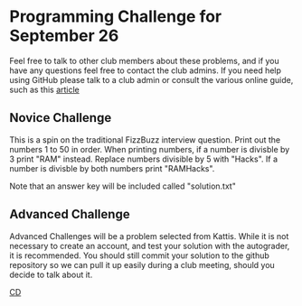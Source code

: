 # Programming Challenge for September 26

Feel free to talk to other club members about these problems, and if you have any questions feel free to contact the club admins. If you need help using GitHub please talk to a club admin or consult the various online guide, such as this [article](https://readwrite.com/2013/09/30/understanding-github-a-journey-for-beginners-part-1/)

## Novice Challenge

This is a spin on the traditional FizzBuzz interview question. Print out the numbers 1 to 50 in order. When printing numbers, if a number is divisble by 3 print "RAM" instead. Replace numbers divisible by 5 with "Hacks". If a number is divisble by both numbers print "RAMHacks". 

Note that an answer key will be included called "solution.txt"

## Advanced Challenge

Advanced Challenges will be a problem selected from Kattis. While it is not necessary to create an account, and test your solution with the autograder, it is recommended. You should still commit your solution to the github repository so we can pull it up easily during a club meeting, should you decide to talk about it.

[CD](https://open.kattis.com/problems/cd)
